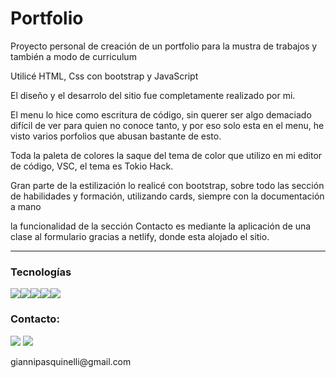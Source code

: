 # Portfolio

Proyecto personal de creación de un portfolio para la mustra de trabajos y también a modo de curriculum

Utilicé HTML, Css con bootstrap y JavaScript

El diseño y el desarrolo del sitio fue completamente realizado por mi.

El menu lo hice como escritura de código, sin querer ser algo demaciado difícil de ver para quien no conoce tanto, y por eso solo esta en el menu, he visto varios porfolios que abusan bastante de esto.

Toda la paleta de colores la saque del tema de color que utilizo en mi editor de código, VSC, el tema es Tokio Hack.

Gran parte de la estilización lo realicé con bootstrap, sobre todo las sección de habilidades y formación, utilizando cards, siempre con la documentación a mano

la funcionalidad de la sección Contacto es mediante la aplicación de una clase al formulario gracias a netlify, donde esta alojado el sitio. 
<hr>
<h3>Tecnologías</h3>
<img src="https://img.shields.io/badge/HTML5-E34F26?style=for-the-badge&logo=html5&logoColor=white"><img src="https://img.shields.io/badge/CSS3-1572B6?style=for-the-badge&logo=css3&logoColor=white"><img src="https://img.shields.io/badge/Bootstrap-563D7C?style=for-the-badge&logo=bootstrap&logoColor=white"><img src="https://img.shields.io/badge/JavaScript-F7DF1E?style=for-the-badge&logo=javascript&logoColor=black"><img src="https://img.shields.io/badge/Netlify-00C7B7?style=for-the-badge&logo=netlify&logoColor=white">

<h3>Contacto:</h3>
<a href="https://www.linkedin.com/in/gianni-pasquinelli/"><img src="https://img.shields.io/badge/LinkedIn-0077B5?style=for-the-badge&logo=linkedin&logoColor=white"></a>
<a href="mailto:giannipasquinelli@gmail.com"><img src="https://img.shields.io/badge/Gmail-D14836?style=for-the-badge&logo=gmail&logoColor=white"></a>
<p>giannipasquinelli@gmail.com</p>
